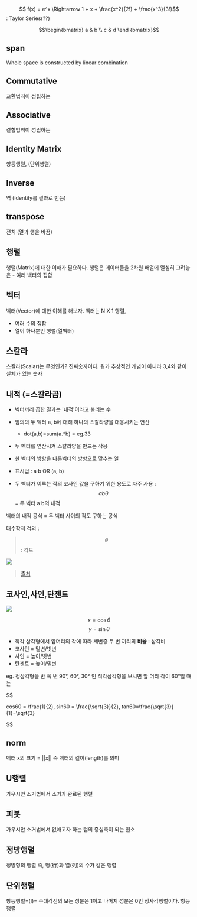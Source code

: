 $$ f(x) = e^x \Rightarrow 1 + x + \frac{x^2}{2!} + \frac{x^3}{3!}$$ : Taylor Series(??)

$$\begin{bmatrix}
a & b \\
c & d \end
{bmatrix}$$

## span
Whole space is constructed by linear combination

## Commutative
교환법칙이 성립하는

## Associative
결합법칙이 성립하는

## Identity Matrix
항등행렬, (단위행렬)

## Inverse
역 (Identity를 결과로 만듬)

## transpose
전치 (열과 행을 바꿈)

## 행렬 
행렬(Matrix)에 대한 이해가 필요하다. 행렬은 데이터들을 2차원 배열에 열심히 그려놓은
    - 여러 백터의 집합 

## 벡터 
벡터(Vector)에 대한 이해를 해보자. 벡터는 N X 1 행렬, 
- 여러 수의 집합 
-  열이 하나뿐인 행렬(열벡터)

## 스칼라 
스칼라(Scalar)는 무엇인가? 진짜숫자이다. 뭔가 추상적인 개념이 아니라 3,4와 같이 실체가 있는 숫자


## 내적 (=스칼라곱)
- 벡터끼리 곱한 결과는 '내적'이라고 불리는 수
- 임의의 두 벡터 a, b에 대해 하나의 스칼라량을 대응시키는 연산
    - dot(a,b)=sum(a.*b) = eg.33 
- 두 벡터를 연산시켜 스칼라양을 만드는 작용
- 한 벡터의 방향을 다른벡터의 방향으로 맞추는 일

- 표시법 : a·b OR (a, b) 
- 두 벡터가 이루는 각의 코사인 값을 구하기 위한 용도로 자주 사용 : $$ab\theta$$ = 두 벡터 a b의 내적

벡터의 내적 공식 = 두 벡터 사이의 각도 구하는 공식

대수학적 적의 : 

> $$ \theta $$ : 각도 

![](http://i.imgur.com/LFa4BwX.png)
> [출처](http://mrw0119.tistory.com/12)

## 코사인,사인,탄젠트

![](http://kinimage.naver.net/20130815_162/1376499631168KhoO4_PNG/1.png?type=w620)

$$ x = \cos\theta  $$
$$ y = \sin\theta $$

- 직각 삼각형에서 앞머리의 각에 따라 세변중 두 변 끼리의 **비율** : 삼각비
- 코사인 = 밑변/빗변
- 사인 = 높이/빗변
- 탄젠트 = 높이/밑변


eg. 정삼각형을 반 쪽 낸 90°, 60°, 30° 인 직각삼각형을 보시면 앞 머리 각이 60°일 때는

$$

cos60 = \frac{1}{2}, sin60 = \frac{\sqrt{3}}{2}, tan60=\frac{\sqrt{3}}{1}=\sqrt{3}

$$

## norm
벡터 x의 크기 = ||x||
즉 벡터의 길이(length)를 의미


## U행렬 
가우시안 소거법에서 소거가 완료된 행렬 

## 피봇
가우시안 소거법에서 없애고자 하는 텀의 중심축이 되는 원소 


## 정방행렬
정방형의 행렬 즉, 행(行)과 열(列)의 수가 같은 행렬

## 단위행렬
항등행렬=(I)= 주대각선의 모든 성분은 1이고 나머지 성분은 0인 정사각행렬이다. 항등행렬
